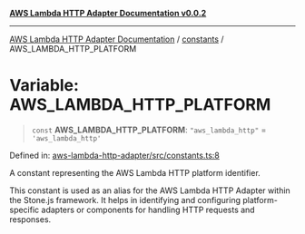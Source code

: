 [**AWS Lambda HTTP Adapter Documentation v0.0.2**](../../README.md)

***

[AWS Lambda HTTP Adapter Documentation](../../modules.md) / [constants](../README.md) / AWS\_LAMBDA\_HTTP\_PLATFORM

# Variable: AWS\_LAMBDA\_HTTP\_PLATFORM

> `const` **AWS\_LAMBDA\_HTTP\_PLATFORM**: `"aws_lambda_http"` = `'aws_lambda_http'`

Defined in: [aws-lambda-http-adapter/src/constants.ts:8](https://github.com/stonemjs/aws-lambda-http-adapter/blob/266a5c901335674bf07c5995909e8ee8116e2bba/src/constants.ts#L8)

A constant representing the AWS Lambda HTTP platform identifier.

This constant is used as an alias for the AWS Lambda HTTP Adapter within the Stone.js framework.
It helps in identifying and configuring platform-specific adapters or components for handling
HTTP requests and responses.
